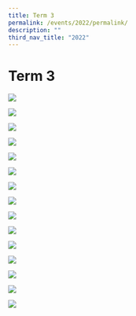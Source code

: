 ```yaml
---
title: Term 3
permalink: /events/2022/permalink/
description: ""
third_nav_title: "2022"
---
```

# **Term 3**
![](/images/2022%20Events/Term%203/Slide1.jpg)

![](/images/2022%20Events/Term%203/Slide2.jpg)

![](/images/2022%20Events/Term%203/Slide3.jpg)

![](/images/2022%20Events/Term%203/Slide4.jpg)

![](/images/2022%20Events/Term%203/Slide5.jpg)

![](/images/2022%20Events/Term%203/Slide6.jpg)

![](/images/2022%20Events/Term%203/Slide7.jpg)

![](/images/2022%20Events/Term%203/Slide8.jpg)

![](/images/2022%20Events/Term%203/Slide9.jpg)

![](/images/2022%20Events/Term%203/Slide10.jpg)

![](/images/2022%20Events/Term%203/Slide11.jpg)

![](/images/2022%20Events/Term%203/Slide12.jpg)

![](/images/2022%20Events/Term%203/Slide13.jpg)

![](/images/2022%20Events/Term%203/Slide14.jpg)

![](/images/2022%20Events/Term%203/Slide15.jpg)